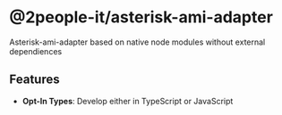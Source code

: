 # @2people-it/asterisk-ami-adapter

Asterisk-ami-adapter based on native node modules without external dependiences

## Features

* **Opt-In Types**: Develop either in TypeScript or JavaScript
